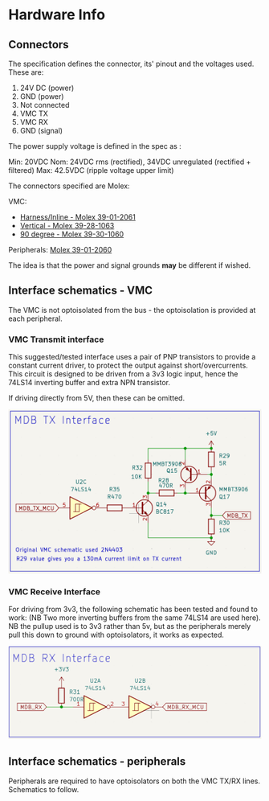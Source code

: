 # Hardware Info

## Connectors

The specification defines the connector, its' pinout and the voltages used.  These are:

1.  24V DC (power)
1.  GND (power)
1.  Not connected
1.  VMC TX
1.  VMC RX
1.  GND (signal)

The power supply voltage is defined in the spec as :

Min: 20VDC
Nom: 24VDC rms (rectified), 34VDC unregulated (rectified + filtered)
Max: 42.5VDC (ripple voltage upper limit)

The connectors specified are Molex:

VMC:
* [Harness/Inline - Molex 39-01-2061](https://www.digikey.co.uk/en/products/detail/molex/0039012061/61240)
* [Vertical - Molex 39-28-1063](https://www.digikey.co.uk/en/products/detail/molex/0039281063/61404)
* [90 degree - Molex 39-30-1060](https://www.digikey.com/en/products/detail/molex/0039301060/561080)

Peripherals:  [Molex 39-01-2060](https://www.digikey.co.uk/en/products/detail/molex/0039012060/61379)

The idea is that the power and signal grounds **may** be different if wished. 


## Interface schematics - VMC

The VMC is not optoisolated from the bus - the optoisolation is provided at each peripheral. 

### VMC Transmit interface 

This suggested/tested interface uses a pair of PNP transistors to provide a constant current driver, to protect the output against short/overcurrents.  This circuit is designed to be driven from a 3v3 logic input, hence the 74LS14 inverting buffer and extra NPN transistor.   

If driving directly from 5V, then these can be omitted.

![VMC TX schematic](images/vmc_tx_interface.png)

### VMC Receive Interface

For driving from 3v3, the following schematic has been tested and found to work: (NB Two more inverting buffers from the same 74LS14 are used here).  NB the pullup used is to 3v3 rather than 5v, but as the peripherals merely pull this down to ground with optoisolators, it works as expected.

![VMC RX schematic](images/vmc_rx_interface.png)



## Interface schematics - peripherals

Peripherals are required to have optoisolators on both the VMC TX/RX lines. Schematics to follow.


